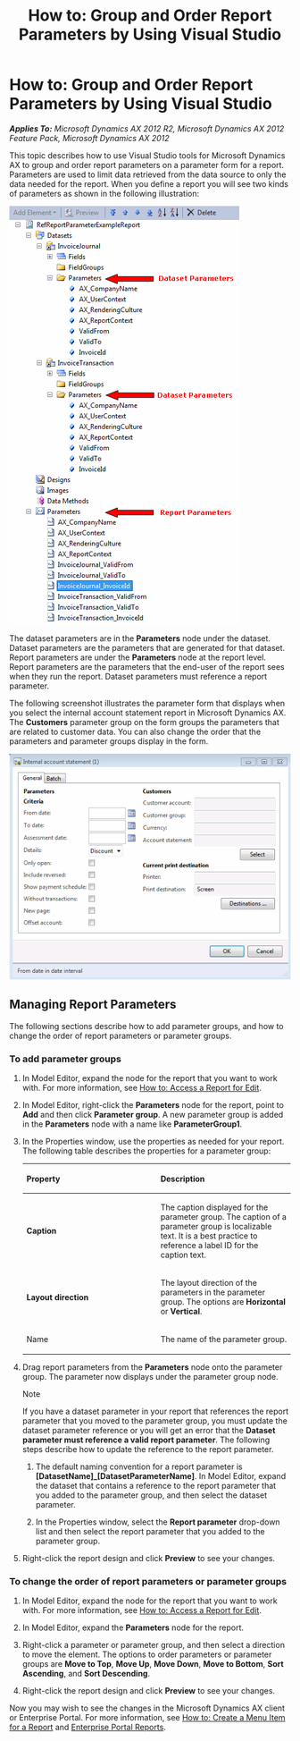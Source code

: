 ﻿---
title: 'How to: Group and Order Report Parameters by Using Visual Studio'
TOCTitle: 'How to: Group and Order Report Parameters by Using Visual Studio'
ms:assetid: 590da96d-44e3-4a8f-835b-123e55701b03
ms:mtpsurl: https://technet.microsoft.com/en-us/library/Gg731925(v=AX.60)
ms:contentKeyID: 35132854
ms.date: 11/07/2012
mtps_version: v=AX.60
---

# How to: Group and Order Report Parameters by Using Visual Studio 


_**Applies To:** Microsoft Dynamics AX 2012 R2, Microsoft Dynamics AX 2012 Feature Pack, Microsoft Dynamics AX 2012_

This topic describes how to use Visual Studio tools for Microsoft Dynamics AX to group and order report parameters on a parameter form for a report. Parameters are used to limit data retrieved from the data source to only the data needed for the report. When you define a report you will see two kinds of parameters as shown in the following illustration:

![Model Editor Screenshot with Parameters](images/Hh528478.DatasetandReportParametersinaReport(AX.60).png "Model Editor Screenshot with Parameters")

The dataset parameters are in the **Parameters** node under the dataset. Dataset parameters are the parameters that are generated for that dataset. Report parameters are under the **Parameters** node at the report level. Report parameters are the parameters that the end-user of the report sees when they run the report. Dataset parameters must reference a report parameter.

The following screenshot illustrates the parameter form that displays when you select the internal account statement report in Microsoft Dynamics AX. The **Customers** parameter group on the form groups the parameters that are related to customer data. You can also change the order that the parameters and parameter groups display in the form.

![Internal account statement report parameter form](images/Gg731925.GroupOrderParameters(AX.60).png "Internal account statement report parameter form")

## Managing Report Parameters

The following sections describe how to add parameter groups, and how to change the order of report parameters or parameter groups.

### To add parameter groups

1.  In Model Editor, expand the node for the report that you want to work with. For more information, see [How to: Access a Report for Edit](how-to-access-a-report-for-edit.md).

2.  In Model Editor, right-click the **Parameters** node for the report, point to **Add** and then click **Parameter group**. A new parameter group is added in the **Parameters** node with a name like **ParameterGroup1**.

3.  In the Properties window, use the properties as needed for your report. The following table describes the properties for a parameter group:
    
    <table>
    <colgroup>
    <col style="width: 50%" />
    <col style="width: 50%" />
    </colgroup>
    <thead>
    <tr class="header">
    <th><p>Property</p></th>
    <th><p>Description</p></th>
    </tr>
    </thead>
    <tbody>
    <tr class="odd">
    <td><p><strong>Caption</strong></p></td>
    <td><p>The caption displayed for the parameter group. The caption of a parameter group is localizable text. It is a best practice to reference a label ID for the caption text.</p></td>
    </tr>
    <tr class="even">
    <td><p><strong>Layout direction</strong></p></td>
    <td><p>The layout direction of the parameters in the parameter group. The options are <strong>Horizontal</strong> or <strong>Vertical</strong>.</p></td>
    </tr>
    <tr class="odd">
    <td><p>Name</p></td>
    <td><p>The name of the parameter group.</p></td>
    </tr>
    </tbody>
    </table>


4.  Drag report parameters from the **Parameters** node onto the parameter group. The parameter now displays under the parameter group node.
    

    > [!NOTE]
    > <P>If you have a dataset parameter in your report that references the report parameter that you moved to the parameter group, you must update the dataset parameter reference or you will get an error that the <STRONG>Dataset parameter must reference a valid report parameter</STRONG>. The following steps describe how to update the reference to the report parameter.</P>
    > <OL>
    > <LI>
    > <P>The default naming convention for a report parameter is <STRONG>[DatasetName]_[DatasetParameterName]</STRONG>. In Model Editor, expand the dataset that contains a reference to the report parameter that you added to the parameter group, and then select the dataset parameter.</P>
    > <LI>
    > <P>In the Properties window, select the <STRONG>Report parameter</STRONG> drop-down list and then select the report parameter that you added to the parameter group.</P></LI></OL>



5.  Right-click the report design and click **Preview** to see your changes.

### To change the order of report parameters or parameter groups

1.  In Model Editor, expand the node for the report that you want to work with. For more information, see [How to: Access a Report for Edit](how-to-access-a-report-for-edit.md).

2.  In Model Editor, expand the **Parameters** node for the report.

3.  Right-click a parameter or parameter group, and then select a direction to move the element. The options to order parameters or parameter groups are **Move to Top**, **Move Up**, **Move Down**, **Move to Bottom**, **Sort Ascending**, and **Sort Descending**.

4.  Right-click the report design and click **Preview** to see your changes.

Now you may wish to see the changes in the Microsoft Dynamics AX client or Enterprise Portal. For more information, see [How to: Create a Menu Item for a Report](how-to-create-a-menu-item-for-a-report.md) and [Enterprise Portal Reports](https://technet.microsoft.com/en-us/library/cc571238\(v=ax.60\)).

